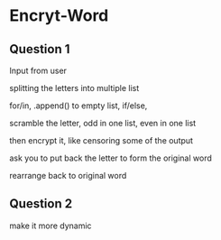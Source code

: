 # Encryt-Word
## Question 1

Input from user

splitting the letters into multiple list

for/in, .append() to empty list, if/else,

scramble the letter, odd in one list, even in one list

then encrypt it, like censoring some of the output

ask you to put back the letter to form the original word

rearrange back to original word

## Question 2

make it more dynamic
